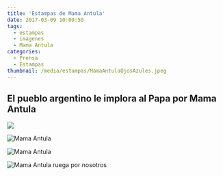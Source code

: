 ```yaml
---
title: 'Estampas de Mama Antula'
date: 2017-03-09 10:09:50
tags:
  - estampas
  - imagenes
  - Mama Antula
categories:
  - Prensa
  - Estampas
thumbnail: /media/estampas/MamaAntulaOjosAzules.jpeg
---
```


## El pueblo argentino le implora al Papa por Mama Antula

![](/media/estampas/MA%20Estampa%20azul%20te%20imploro.jpeg)

![Mama Antula](/media/estampas/MamaAntula.png)

![Mama Antula](/media/estampas/MamaAntulaOjosAzules.jpeg)

![Mama Antula ruega por nosotros](/media/estampas/MamaAntulaRuegaporNosotros.jpeg)
